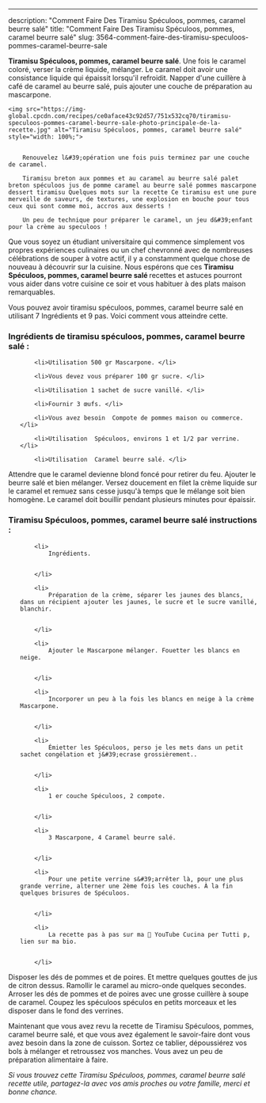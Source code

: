 ---
description: "Comment Faire Des Tiramisu Spéculoos, pommes, caramel beurre salé"
title: "Comment Faire Des Tiramisu Spéculoos, pommes, caramel beurre salé"
slug: 3564-comment-faire-des-tiramisu-speculoos-pommes-caramel-beurre-sale

<p>
	<strong>Tiramisu Spéculoos, pommes, caramel beurre salé</strong>. 
	Une fois le caramel coloré, verser la crème liquide, mélanger. Le caramel doit avoir une consistance liquide qui épaissit lorsqu&#39;il refroidit. Napper d&#39;une cuillère à café de caramel au beurre salé, puis ajouter une couche de préparation au mascarpone.
</p>
<p>
	
	<img src="https://img-global.cpcdn.com/recipes/ce0aface43c92d57/751x532cq70/tiramisu-speculoos-pommes-caramel-beurre-sale-photo-principale-de-la-recette.jpg" alt="Tiramisu Spéculoos, pommes, caramel beurre salé" style="width: 100%;">
	
	
		Renouvelez l&#39;opération une fois puis terminez par une couche de caramel.
	
		Tiramisu breton aux pommes et au caramel au beurre salé palet breton spéculoos jus de pomme caramel au beurre salé pommes mascarpone dessert tiramisu Quelques mots sur la recette Ce tiramisu est une pure merveille de saveurs, de textures, une explosion en bouche pour tous ceux qui sont comme moi, accros aux desserts !
	
		Un peu de technique pour préparer le caramel, un jeu d&#39;enfant pour la crème au speculoos !
	
</p>

Que vous soyez un étudiant universitaire qui commence simplement vos propres expériences culinaires ou un chef chevronné avec de nombreuses célébrations de souper à votre actif, il y a constamment quelque chose de nouveau à découvrir sur la cuisine. Nous espérons que ces <strong> Tiramisu Spéculoos, pommes, caramel beurre salé </strong> recettes et astuces pourront vous aider dans votre cuisine ce soir et vous habituer à des plats maison remarquables.

<!--inarticleads1-->

Vous pouvez avoir tiramisu spéculoos, pommes, caramel beurre salé en utilisant 7 Ingrédients et 9 pas. Voici comment vous atteindre cette.

<h3>Ingrédients de tiramisu spéculoos, pommes, caramel beurre salé :</h3>

<ol>
	
		<li>Utilisation 500 gr Mascarpone. </li>
	
		<li>Vous devez vous préparer 100 gr sucre. </li>
	
		<li>Utilisation 1 sachet de sucre vanillé. </li>
	
		<li>Fournir 3 œufs. </li>
	
		<li>Vous avez besoin  Compote de pommes maison ou commerce. </li>
	
		<li>Utilisation  Spéculoos, environs 1 et 1/2 par verrine. </li>
	
		<li>Utilisation  Caramel beurre salé. </li>
	
</ol>

Attendre que le caramel devienne blond foncé pour retirer du feu. Ajouter le beurre salé et bien mélanger. Versez doucement en filet la crème liquide sur le caramel et remuez sans cesse jusqu&#39;à temps que le mélange soit bien homogène. Le caramel doit bouillir pendant plusieurs minutes pour épaissir. 

<!--inarticleads2-->

<h3>Tiramisu Spéculoos, pommes, caramel beurre salé instructions :</h3>

<ol>
	
		<li>
			Ingrédients.
			
			
		</li>
	
		<li>
			Préparation de la crème, séparer les jaunes des blancs, dans un récipient ajouter les jaunes, le sucre et le sucre vanillé, blanchir.
			
			
		</li>
	
		<li>
			Ajouter le Mascarpone mélanger. Fouetter les blancs en neige.
			
			
		</li>
	
		<li>
			Incorporer un peu à la fois les blancs en neige à la crème Mascarpone.
			
			
		</li>
	
		<li>
			Émietter les Spéculoos, perso je les mets dans un petit sachet congélation et j&#39;ecrase grossièrement..
			
			
		</li>
	
		<li>
			1 er couche Spéculoos, 2 compote.
			
			
		</li>
	
		<li>
			3 Mascarpone, 4 Caramel beurre salé.
			
			
		</li>
	
		<li>
			Pour une petite verrine s&#39;arrêter là, pour une plus grande verrine, alterner une 2ème fois les couches. À la fin quelques brisures de Spéculoos.
			
			
		</li>
	
		<li>
			La recette pas à pas sur ma 🔗 YouTube Cucina per Tutti p, lien sur ma bio.
			
			
		</li>
	
</ol>

Disposer les dés de pommes et de poires. Et mettre quelques gouttes de jus de citron dessus. Ramollir le caramel au micro-onde quelques secondes. Arroser les dés de pommes et de poires avec une grosse cuillère à soupe de caramel. Coupez les spéculoos spéculos en petits morceaux et les disposer dans le fond des verrines. 

<!--inarticleads1-->

<p>
Maintenant que vous avez revu la recette de Tiramisu Spéculoos, pommes, caramel beurre salé, et que vous avez également le savoir-faire dont vous avez besoin dans la zone de cuisson. Sortez ce tablier, dépoussiérez vos bols à mélanger et retroussez vos manches. Vous avez un peu de préparation alimentaire à faire.
</p>

<p>
<i>Si vous trouvez cette Tiramisu Spéculoos, pommes, caramel beurre salé recette utile, partagez-la avec vos amis proches ou votre famille, merci et bonne chance.</i>
</p>
